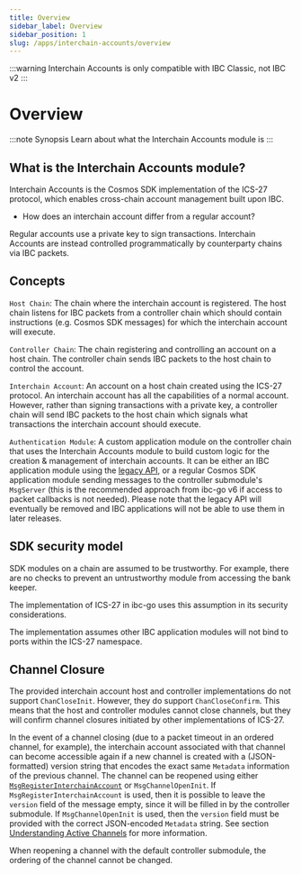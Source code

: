 ```yaml
---
title: Overview
sidebar_label: Overview
sidebar_position: 1
slug: /apps/interchain-accounts/overview
---
```


:::warning
Interchain Accounts is only compatible with IBC Classic, not IBC v2
:::

# Overview

:::note Synopsis
Learn about what the Interchain Accounts module is
:::

## What is the Interchain Accounts module?

Interchain Accounts is the Cosmos SDK implementation of the ICS-27 protocol, which enables cross-chain account management built upon IBC.

- How does an interchain account differ from a regular account?

Regular accounts use a private key to sign transactions. Interchain Accounts are instead controlled programmatically by counterparty chains via IBC packets.

## Concepts

`Host Chain`: The chain where the interchain account is registered. The host chain listens for IBC packets from a controller chain which should contain instructions (e.g. Cosmos SDK messages) for which the interchain account will execute.

`Controller Chain`: The chain registering and controlling an account on a host chain. The controller chain sends IBC packets to the host chain to control the account.

`Interchain Account`: An account on a host chain created using the ICS-27 protocol. An interchain account has all the capabilities of a normal account. However, rather than signing transactions with a private key, a controller chain will send IBC packets to the host chain which signals what transactions the interchain account should execute.

`Authentication Module`: A custom application module on the controller chain that uses the Interchain Accounts module to build custom logic for the creation & management of interchain accounts. It can be either an IBC application module using the [legacy API](10-legacy/03-keeper-api.md), or a regular Cosmos SDK application module sending messages to the controller submodule's `MsgServer` (this is the recommended approach from ibc-go v6 if access to packet callbacks is not needed). Please note that the legacy API will eventually be removed and IBC applications will not be able to use them in later releases.

## SDK security model

SDK modules on a chain are assumed to be trustworthy. For example, there are no checks to prevent an untrustworthy module from accessing the bank keeper.

The implementation of ICS-27 in ibc-go uses this assumption in its security considerations.

The implementation assumes other IBC application modules will not bind to ports within the ICS-27 namespace.

## Channel Closure

The provided interchain account host and controller implementations do not support `ChanCloseInit`. However, they do support `ChanCloseConfirm`.
This means that the host and controller modules cannot close channels, but they will confirm channel closures initiated by other implementations of ICS-27.

In the event of a channel closing (due to a packet timeout in an ordered channel, for example), the interchain account associated with that channel can become accessible again if a new channel is created with a (JSON-formatted) version string that encodes the exact same `Metadata` information of the previous channel. The channel can be reopened using either [`MsgRegisterInterchainAccount`](./05-messages.md#msgregisterinterchainaccount) or `MsgChannelOpenInit`. If `MsgRegisterInterchainAccount` is used, then it is possible to leave the `version` field of the message empty, since it will be filled in by the controller submodule. If `MsgChannelOpenInit` is used, then the `version` field must be provided with the correct JSON-encoded `Metadata` string. See section [Understanding Active Channels](./09-active-channels.md#understanding-active-channels) for more information.

When reopening a channel with the default controller submodule, the ordering of the channel cannot be changed.
